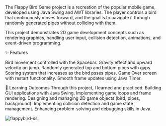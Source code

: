 The Flappy Bird Game project is a recreation of the popular mobile game, developed using Java Swing and AWT libraries. The player controls a bird that continuously moves forward, and the goal is to navigate it through randomly generated pipes without colliding with them.

This project demonstrates 2D game development concepts such as rendering graphics, handling user input, collision detection, animations, and event-driven programming.

✨ Features

Bird movement controlled with the Spacebar.
Gravity effect and upward velocity on jump.
Randomly generated top and bottom pipes with gaps.
Scoring system that increases as the bird psses pipes.
Game Over screen with restart functionality.
Smooth frame updates using Java Timer.

📌 Learning Outcomes
Through this project, I learned and practiced:
Building GUI applications with Java Swing.
Implementing game loops and frame rendering.
Designing and managing 2D game objects (bird, pipes, background).
Implementing collision detection and game state management.
Enhancing problem-solving and debugging skills in Java.

![flappybird-ss](https://github.com/ImKennyYip/flappy-bird-java/assets/78777681/8b445d66-ab36-4d40-a6ac-ad501d41ed32)
